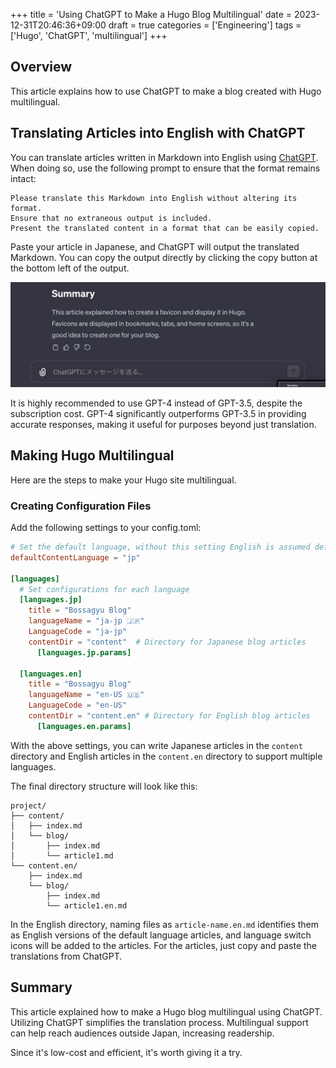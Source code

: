 +++
title = 'Using ChatGPT to Make a Hugo Blog Multilingual'
date = 2023-12-31T20:46:36+09:00
draft = true
categories = ['Engineering']
tags = ['Hugo', 'ChatGPT', 'multilingual']
+++

## Overview
This article explains how to use ChatGPT to make a blog created with Hugo multilingual.

## Translating Articles into English with ChatGPT
You can translate articles written in Markdown into English using [ChatGPT](https://chat.openai.com/). When doing so, use the following prompt to ensure that the format remains intact:

```text
Please translate this Markdown into English without altering its format.
Ensure that no extraneous output is included.
Present the translated content in a format that can be easily copied.
```

Paste your article in Japanese, and ChatGPT will output the translated Markdown. You can copy the output directly by clicking the copy button at the bottom left of the output.

![ChatGPT Screen](img-011-001.png)

It is highly recommended to use GPT-4 instead of GPT-3.5, despite the subscription cost. GPT-4 significantly outperforms GPT-3.5 in providing accurate responses, making it useful for purposes beyond just translation.

## Making Hugo Multilingual
Here are the steps to make your Hugo site multilingual.

### Creating Configuration Files
Add the following settings to your config.toml:

```toml
# Set the default language, without this setting English is assumed default.
defaultContentLanguage = "jp"

[languages]
  # Set configurations for each language
  [languages.jp]
    title = "Bossagyu Blog"
    languageName = "ja-jp 🇯🇵"
    LanguageCode = "ja-jp"
    contentDir = "content"  # Directory for Japanese blog articles
      [languages.jp.params]
  
  [languages.en]
    title = "Bossagyu Blog"
    languageName = "en-US 🇺🇸"
    LanguageCode = "en-US"
    contentDir = "content.en" # Directory for English blog articles
      [languages.en.params]
```
With the above settings, you can write Japanese articles in the `content` directory and English articles in the `content.en` directory to support multiple languages.

The final directory structure will look like this:

```text
project/
├── content/
│   ├── index.md
│   └── blog/
│       ├── index.md
│       └── article1.md
└── content.en/
    ├── index.md
    └── blog/
        ├── index.md
        └── article1.en.md
```
In the English directory, naming files as `article-name.en.md` identifies them as English versions of the default language articles, and language switch icons will be added to the articles. For the articles, just copy and paste the translations from ChatGPT.

## Summary
This article explained how to make a Hugo blog multilingual using ChatGPT. Utilizing ChatGPT simplifies the translation process. Multilingual support can help reach audiences outside Japan, increasing readership.

Since it's low-cost and efficient, it's worth giving it a try.